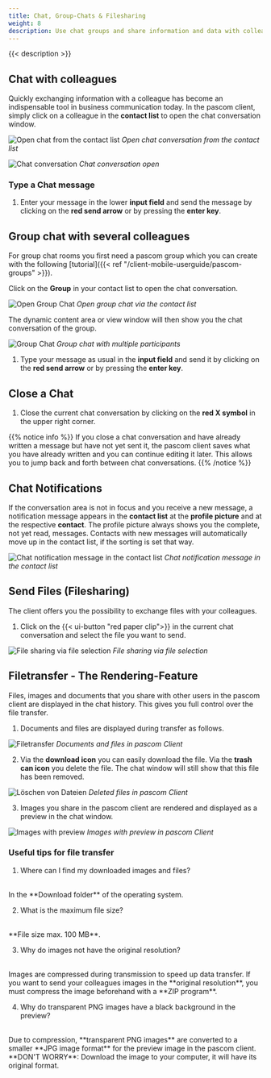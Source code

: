 ```yaml
---
title: Chat, Group-Chats & Filesharing
weight: 8
description: Use chat groups and share information and data with colleagues.
---
```


{{< description >}}


## Chat with colleagues

Quickly exchanging information with a colleague has become an indispensable tool in business communication today. In the pascom client, simply click on a colleague in the **contact list** to open the chat conversation window.

![Open chat from the contact list](chat_open_contactlist.jpg)
*Open chat conversation from the contact list*
</br>


![Chat conversation](chat_single.en.jpg)
*Chat conversation open*
</br>

### Type a Chat message

1. Enter your message in the lower **input field** and send the message by clicking on the **red send arrow** or by pressing the **enter key**.


## Group chat with several colleagues

For group chat rooms you first need a pascom group which you can create with the following [tutorial]({{< ref "/client-mobile-userguide/pascom-groups" >}}).

Click on the **Group** in your contact list to open the chat conversation.

![Open Group Chat](groupchat_open_contactlist.en.jpg)
*Open group chat via the contact list*
</br>

The dynamic content area or view window will then show you the chat conversation of the group.

![Group Chat](chat_group.en.jpg)
*Group chat with multiple participants*
</br>

1. Type your message as usual in the **input field** and send it by clicking on the **red send arrow** or by pressing the **enter key**.

## Close a Chat

1. Close the current chat conversation by clicking on the **red X symbol** in the upper right corner. 

{{% notice info %}}
If you close a chat conversation and have already written a message but have not yet sent it, the pascom client saves what you have already written and you can continue editing it later. This allows you to jump back and forth between chat conversations.
{{% /notice %}}

## Chat Notifications

If the conversation area is not in focus and you receive a new message, a notification message appears in the **contact list** at the **profile picture** and at the respective **contact**. The profile picture always shows you the complete, not yet read, messages. Contacts with new messages will automatically move up in the contact list, if the sorting is set that way.

![Chat notification message in the contact list](chat_notification.jpg)
*Chat notification message in the contact list*
</br>

## Send Files (Filesharing)

The client offers you the possibility to exchange files with your colleagues.

1. Click on the {{< ui-button "red paper clip">}} in the current chat conversation and select the file you want to send.

![File sharing via file selection](choose-file.en.png)
*File sharing via file selection*
</br>

## Filetransfer - The Rendering-Feature

Files, images and documents that you share with other users in the pascom client are displayed in the chat history. This gives you full control over the file transfer.

1. Documents and files are displayed during transfer as follows.


![Filetransfer](filesharing-rendering-files.en.png)
*Documents and files in pascom Client*
</br>

2. Via the **download icon** you can easily download the file. Via the **trash can icon** you delete the file. The chat window will still show that this file has been removed.

![Löschen von Dateien](delete-files.en.png)
*Deleted files in pascom Client*
</br>

3. Images you share in the pascom client are rendered and displayed as a preview in the chat window.

![Images with preview](pictures-render.en.png)
*Images with preview in pascom Client*
</br>

### Useful tips for file transfer

1. Where can I find my downloaded images and files?
</br>
In the **Download folder** of the operating system.

2. What is the maximum file size?
</br>
**File size max. 100 MB**.

3. Why do images not have the original resolution?
</br>
Images are compressed during transmission to speed up data transfer. If you want to send your colleagues images in the **original resolution**, you must compress the image beforehand with a **ZIP program**.

4. Why do transparent PNG images have a black background in the preview?
</br>
Due to compression, **transparent PNG images** are converted to a smaller **JPG image format** for the preview image in the pascom client. **DON'T WORRY**: Download the image to your computer, it will have its original format.
</br>

